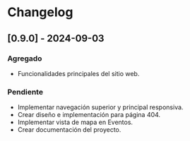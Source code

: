# Changelog

## [0.9.0] - 2024-09-03

### Agregado

- Funcionalidades principales del sitio web.

### Pendiente

- Implementar navegación superior y principal responsiva.
- Crear diseño e implementación para página 404.
- Implementar vista de mapa en Eventos.
- Crear documentación del proyecto.
